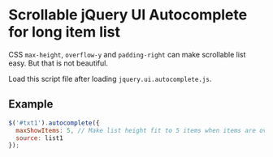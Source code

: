 # Scrollable jQuery UI Autocomplete for long item list

CSS `max-height`, `overflow-y` and `padding-right` can make scrollable list easy. But that is not beautiful.

Load this script file after loading `jquery.ui.autocomplete.js`.

## Example

```js
$('#txt1').autocomplete({
  maxShowItems: 5, // Make list height fit to 5 items when items are over 5.
  source: list1
});
```
